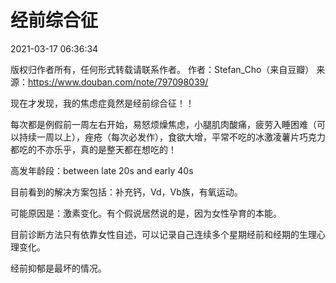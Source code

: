 # 经前综合征
2021-03-17 06:36:34

版权归作者所有，任何形式转载请联系作者。
作者：Stefan_Cho（来自豆瓣）
来源：https://www.douban.com/note/797098039/

现在才发现，我的焦虑症竟然是经前综合征！！

每次都是例假前一周左右开始，易怒烦燥焦虑，小腿肌肉酸痛，疲劳入睡困难（可以持续一周以上），痤疮（每次必发作），食欲大增，平常不吃的冰激凌薯片巧克力都吃的不亦乐乎，真的是整天都在想吃的！

高发年龄段：between late 20s and early 40s

目前看到的解决方案包括：补充钙，Vd，Vb族，有氧运动。

可能原因是：激素变化。有个假说居然说的是，因为女性孕育的本能。

目前诊断方法只有依靠女性自述，可以记录自己连续多个星期经前和经期的生理心理变化。

经前抑郁是最坏的情况。

